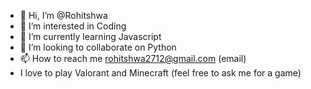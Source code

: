 - 👋 Hi, I’m @Rohitshwa
- 👀 I’m interested in Coding
- 🌱 I’m currently learning Javascript
- 💞️ I’m looking to collaborate on Python
- 📫 How to reach me rohitshwa2712@gmail.com (email)
- I love to play Valorant and Minecraft (feel free to ask me for a game)
<!---
Rohitshwa/Rohitshwa is a ✨ special ✨ repository because its `README.md` (this file) appears on your GitHub profile.
You can click the Preview link to take a look at your changes.
--->
